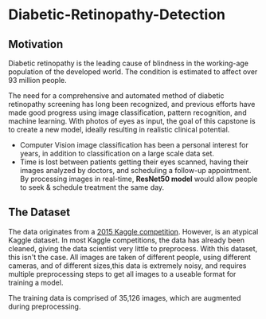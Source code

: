 # Diabetic-Retinopathy-Detection

## Motivation
Diabetic retinopathy is the leading cause of blindness in the working-age population of the developed world. The condition is estimated to affect over 93 million people.

The need for a comprehensive and automated method of diabetic retinopathy screening has long been recognized, and previous efforts have made good progress using image classification, pattern recognition, and machine learning. With photos of eyes as input, the goal of this capstone is to create a new model, ideally resulting in realistic clinical potential.

* Computer Vision image classification has been a personal interest for years, in addition to classification on a large scale data set.
* Time is lost between patients getting their eyes scanned, having their images analyzed by doctors, and scheduling a follow-up appointment. By processing images in real-time, **ResNet50 model** would allow people to seek & schedule treatment the same day.

## The Dataset
The data originates from a [2015 Kaggle competition](https://www.kaggle.com/c/diabetic-retinopathy-detection/data). However, is an atypical Kaggle dataset. In most Kaggle competitions, the data has already been cleaned, giving the data scientist very little to preprocess. With this dataset, this isn't the case.
All images are taken of different people, using different cameras, and of different sizes,this data is extremely noisy, and requires multiple preprocessing steps to get all images to a useable format for training a model.

The training data is comprised of 35,126 images, which are augmented during preprocessing.
